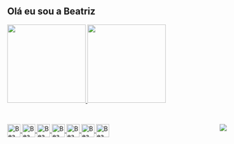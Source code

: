 ## Olá eu sou a Beatriz

<div>
  <a href="https://github.com/beatrizvitoriaa">
  <img height="180em" src="https://github-readme-stats.vercel.app/api?username=beatrizvitoriaa&show_icons=true&theme=dracula&include_all_commits=true&count_private=true"/>
  <img height="180em" src="https://github-readme-stats.vercel.app/api/top-langs/?username=beatrizvitoriaa&layout=compact&langs_count=16&theme=dracula"/>
</div>

##
    
<div style="display: inline_block"><br>
  <img align="center" alt="Bea" height="30" widht="40" src="https://cdn.jsdelivr.net/gh/devicons/devicon@latest/icons/html5/html5-original.svg">
  <img align="center" alt="Bea" height="30" widht="40" src="https://cdn.jsdelivr.net/gh/devicons/devicon@latest/icons/css3/css3-original.svg" />
  <img align="center" alt="Bea" height="30" widht="40" src="https://cdn.jsdelivr.net/gh/devicons/devicon@latest/icons/javascript/javascript-original.svg" />
  <img align="center" alt="Bea" height="30" widht="40" src="https://cdn.jsdelivr.net/gh/devicons/devicon@latest/icons/typescript/typescript-original.svg" />
  <img align="center" alt="Bea" height="30" widht="40" src="https://cdn.jsdelivr.net/gh/devicons/devicon@latest/icons/bootstrap/bootstrap-original.svg" />
  <img align="center" alt="Bea" height="30" widht="40" src="https://cdn.jsdelivr.net/gh/devicons/devicon@latest/icons/angular/angular-original.svg" />
  <img align="center" alt="Bea" height="30" widht="40" src="https://cdn.jsdelivr.net/gh/devicons/devicon@latest/icons/git/git-original.svg" />
  <img align="right" alta="Bea" src="https://giffiles.alphacoders.com/559/55911.gif">
</div>

##
